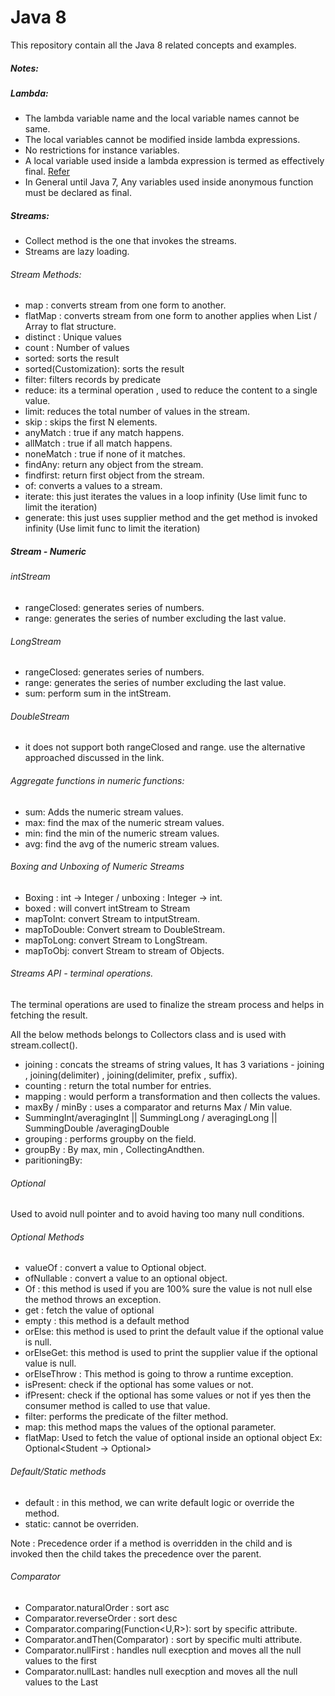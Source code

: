 # Java 8

This repository contain all the Java 8 related concepts and examples.

##### Notes:

##### Lambda:

* The lambda variable name and the local variable names cannot be same.
* The local variables cannot be modified inside lambda expressions.
* No restrictions for instance variables.
* A local variable used inside a lambda expression is termed as effectively final. [Refer](https://github.com/viswarajramji/Java8/blob/master/src/lambda/LambdaLocalVariables.java) 
* In General until Java 7, Any variables used inside anonymous function must be declared as final. 



##### Streams: 

* Collect method is the one that invokes the streams.
* Streams are lazy loading.


###### Stream Methods:
* map : converts stream from one form to another.
* flatMap : converts stream from one form to another applies when List / Array to flat structure.
* distinct : Unique values
* count : Number of values
* sorted: sorts the result
* sorted(Customization): sorts the result
* filter: filters records by predicate
* reduce: its a terminal operation , used to reduce the content to a single value.
* limit: reduces the total number of values in the stream.
* skip : skips the first N elements.
* anyMatch : true if any match happens.
* allMatch : true if all match happens.
* noneMatch : true if none of it matches.
* findAny: return any object from the stream.
* findfirst: return first object from the stream.
* of: converts a values to a stream.
* iterate: this just iterates the values in a loop infinity (Use limit func to limit the iteration)
* generate: this just uses supplier method and the get method is invoked infinity (Use limit func to limit the iteration)

##### Stream  - Numeric

######  intStream
* rangeClosed: generates series of numbers.
* range: generates the series of number excluding the last value.


######  LongStream
* rangeClosed: generates series of numbers.
* range: generates the series of number excluding the last value.
* sum: perform sum in the intStream.

######  DoubleStream
* it does not support both rangeClosed and range. use the alternative approached discussed in the link.

###### Aggregate functions in numeric functions:

* sum:  Adds the numeric stream values.
* max: find the max of the numeric stream values.
* min: find the min of the numeric stream values.
* avg: find the avg of the numeric stream values.

###### Boxing and Unboxing of Numeric Streams

* Boxing :  int -> Integer / unboxing : Integer -> int.
* boxed : will convert intStream to Stream<Integer>
* mapToInt: convert Stream to intputStream.
* mapToDouble: Convert stream to DoubleStream.
* mapToLong: convert Stream to LongStream.
* mapToObj: convert Stream to stream of Objects.

###### Streams API - terminal operations.

The terminal operations are used to finalize the stream process and helps in fetching the result.

All the below methods belongs to Collectors class and is used with stream.collect().

* joining : concats the streams of string values, It has 3 variations -  joining , joining(delimiter) , joining(delimiter, prefix , suffix).
* counting :   return the total number for entries.
* mapping : would perform a transformation and then collects the values.
* maxBy / minBy : uses a comparator and returns Max / Min value.
* SummingInt/averagingInt || SummingLong / averagingLong || SummingDouble /averagingDouble
* grouping : performs groupby on the field.
* groupBy : By max, min , CollectingAndthen.
* paritioningBy: 


###### Optional

Used to avoid null pointer and to avoid having too many null conditions.

###### Optional Methods
* valueOf : convert a value to Optional object.
* ofNullable : convert a value to an optional object.
* Of : this method is used if you are 100% sure the value is not null else the method throws an exception.
* get : fetch the value of optional
* empty : this method is a default method
* orElse: this method is used to print the default value if the optional value is null.
* orElseGet: this method is used to print the supplier value if the optional value is null.
* orElseThrow : This  method is going to throw a runtime exception.
* isPresent: check if the optional has some values or not.
* ifPresent: check if the optional has some values or not if yes then the consumer method is called to use that value.
* filter: performs the predicate of the filter method.
* map: this method maps the values of the optional parameter.
* flatMap: Used to fetch the value of optional inside an optional object
Ex: Optional<Student -> Optional<Bike>>

###### Default/Static methods
* default : in this method, we can write default logic or override the method.
* static:  cannot be overriden.

Note : Precedence order if a method is overridden in the child and is invoked then the child takes the precedence over the parent.

###### Comparator
* Comparator.naturalOrder : sort asc
* Comparator.reverseOrder : sort desc
* Comparator.comparing(Function<U,R>): sort by specific attribute.
* Comparator.andThen(Comparator) :  sort by specific multi attribute.
* Comparator.nullFirst : handles null execption and moves all the null values to the first
* Comparator.nullLast:  handles null execption and moves all the null values to the Last








 